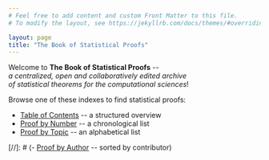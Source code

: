 ```yaml
---
# Feel free to add content and custom Front Matter to this file.
# To modify the layout, see https://jekyllrb.com/docs/themes/#overriding-theme-defaults

layout: page
title: "The Book of Statistical Proofs"
---
```



Welcome to **The Book of Statistical Proofs** -- <br>
*a centralized, open and collaboratively edited archive <br>
of statistical theorems for the computational sciences*! <br>

Browse one of these indexes to find statistical proofs:

- [Table of Contents](Indexes/Table_of_Contents.md) -- a structured overview
- [Proof by Number](Indexes/Proof_by_Number.md) -- a chronological list
- [Proof by Topic](Indexes/Proof_by_Topic.md) -- an alphabetical list

[//]: # (- [Proof by Author](Indexes/Proof_by_Author.md) -- sorted by contributor)